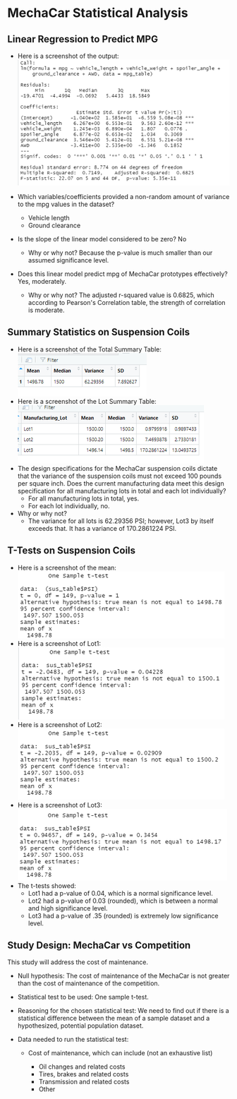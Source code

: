 # MechaCar Statistical Analysis

## Linear Regression to Predict MPG

- Here is a screenshot of the output:
  ![](./Resources/del1.png)

- Which variables/coefficients provided a non-random amount of variance to the mpg values in the dataset?    
  - Vehicle length
  - Ground clearance
  
- Is the slope of the linear model considered to be zero? No
  
  - Why or why not? Because the p-value is much smaller than our assumed significance level.
  
- Does this linear model predict mpg of MechaCar prototypes effectively?  Yes, moderately.
  
  - Why or why not? The adjusted r-squared value is 0.6825, which according to Pearson's Correlation table, the strength of correlation is moderate.

## Summary Statistics on Suspension Coils

- Here is a screenshot of the Total Summary Table:
    ![](./Resources/total_summary.png)  
- Here is a screenshot of the Lot Summary Table:
   ![](./Resources/lot_summary.png)  
- The design specifications for the MechaCar suspension coils dictate that the variance of the suspension coils must not exceed 100 pounds per square inch. Does the current manufacturing data meet this design specification for all manufacturing lots in total and each lot individually? 
    - For all manufacturing lots in total, yes.  
    - For each lot individually, no. 
- Why or why not? 
    - The variance for all lots is 62.29356 PSI; however, Lot3 by itself exceeds that. It has a variance of 170.2861224 PSI.

## T-Tests on Suspension Coils
- Here is a screenshot of the mean:
 ![](./Resources/simple_mean.png)  
- Here is a screenshot of Lot1:
 ![](./Resources/lot1.png)  
- Here is a screenshot of Lot2:
![](./Resources/lot2.png)  
- Here is a screenshot of Lot3:
![](./Resources/lot3.png)  
- The t-tests showed:
   - Lot1 had a p-value of 0.04, which is a normal significance level.
   - Lot2 had a p-value of 0.03 (rounded), which is between a normal and high significance level.
   - Lot3 had a p-value of .35 (rounded) is extremely low significance level.


## Study Design: MechaCar vs Competition
This study will address the cost of maintenance.

- Null hypothesis: The cost of maintenance of the MechaCar is not greater than the cost of maintenance of the competition. 

- Statistical test to be used: One sample t-test.

- Reasoning for the chosen statistical test: We need to find out if there is a statistical difference between the mean of a sample dataset and a hypothesized, potential population dataset. 

- Data needed to run the statistical test:
	
	- Cost of maintenance, which can include (not an exhaustive list)
		
		- Oil changes and related costs
		- Tires, brakes and related costs
		- Transmission and related costs
		- Other
		
		

